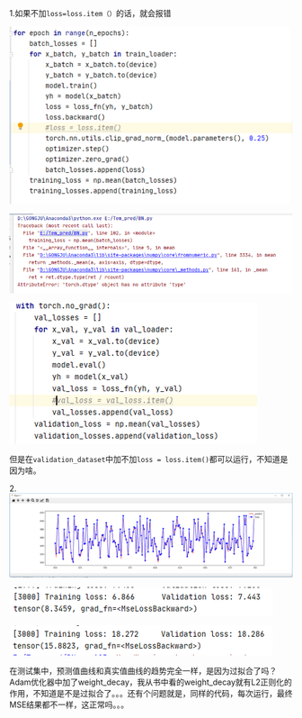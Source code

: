 1.如果不加`loss=loss.item（）`的话，就会报错

![pic1](https://github.com/XYDZ1987/Temperature_prediction/blob/master/img/%E5%9B%BE%E7%89%871.jpg)

![pic2](https://github.com/XYDZ1987/Temperature_prediction/blob/master/img/%E5%9B%BE%E7%89%872.jpg)

![pic3](https://github.com/XYDZ1987/Temperature_prediction/blob/master/img/%E5%9B%BE%E7%89%873.jpg)





​	但是在`validation_dataset`中加不加`loss = loss.item()`都可以运行，不知道是因为啥。

2.![pic4](https://github.com/XYDZ1987/Temperature_prediction/blob/master/img/图片4.jpg)

![pic5](https://github.com/XYDZ1987/Temperature_prediction/blob/master/img/%E5%9B%BE%E7%89%875.jpg)



![pic6](https://github.com/XYDZ1987/Temperature_prediction/blob/master/img/%E5%9B%BE%E7%89%876.jpg)



在测试集中，预测值曲线和真实值曲线的趋势完全一样，是因为过拟合了吗？Adam优化器中加了weight_decay，我从书中看的weight_decay就有L2正则化的作用，不知道是不是过拟合了。。。还有个问题就是，同样的代码，每次运行，最终MSE结果都不一样，这正常吗。。。

